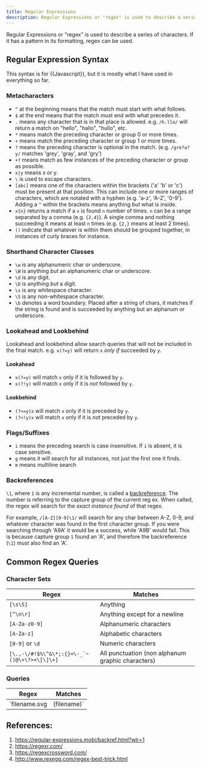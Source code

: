 ```yaml
---
title: Regular Expressions
description: Regular Expressions or "regex" is used to describe a series of characters. If it has a pattern in its formatting, regex can be used.
---
```


Regular Expressions or "regex" is used to describe a series of characters. If it has a pattern in its formatting, regex can be used.

## Regular Expression Syntax

This syntax is for {{Javascript}}, but it is mostly what I have used in everything so far.

### Metacharacters

- `^` at the beginning means that the match must start with what follows. 
- `$` at the end means that the match must end with what precedes it.
- `.` means any character that is in that place is allowed. e.g. `/h.llo/` will return a match on "hello", "hallo", "hullo", etc.
- `*` means match the preceding character or group 0 or more times.
- `+` means match the preceding character or group 1 or more times.
- `?` means the preceding character is optional in the match. (e.g. `/gre?a?y/` matches 'grey', 'gray', and 'gry')
- `+?` means match as few instances of the preceding character or group as possible.
- `x|y` means x or y.
- `\` is used to escape characters.
- `[abc]` means one of the characters within the brackets ('a' 'b' or 'c') must be present at that position. This can include one or more ranges of characters, which are notated with a hyphen (e.g. 'a-z', 'A-Z', '0-9'). Adding a `^` within the brackets means anything *but* what is inside. 
- `x{n}` returns a match if a `x` is found `n` number of times. `n` can be a range separated by a comma (e.g. `{2,4}`). A single comma and nothing succeeding it means at least `n` times (e.g. `{2,}` means at least 2 times).
- `()` indicate that whatever is within them should be grouped together, in instances of curly braces for instance.

### Shorthand Character Classes

- `\w` is any alphanumeric char or underscore.
- `\W` is anything *but* an alphanumeric char or underscore.
- `\d` is any digit.
- `\D` is anything *but* a digit.
- `\s` is any whitespace character.
- `\S` is any non-whitespace character.
- `\b` denotes a word boundary. Placed after a string of chars, it matches if the string is found and is succeeded by anything but an alphanum or underscore.

### Lookahead and Lookbehind

Lookahead and lookbehind allow search queries that will not be included in the final match. e.g. `x(?=y)` will return `x` *only if* succeeded by `y`.

#### Lookahead

- `x(?=y)` will match `x` only if it is followed by `y`.
- `x(?!y)` will match `x` only if it is *not* followed by `y`.

#### Lookbehind

- `(?<=y)x` will match `x` only if it is preceded by `y`.
- `(?<!y)x` will match `x` only if it is *not* preceded by `y`.

### Flags/Suffixes

- `i` means the preceding search is case insensitive. If `i` is absent, it is case sensitive.
- `g` means it will search for all instances, not just the first one it finds.
- `m` means multiline search

### Backreferences

`\1`, where `1` is any incremental number, is called a [backreference][]. The number is referring to the capture group of the current reg ex. When called, the regex will search for the *exact instance found* of that regex. 

For example, `/[A-Z][0-9]\1/` will search for any char between A-Z, 0-9, and whatever character was found in the first character group. If you were searching through 'A9A' it would be a success, while 'A9B' would fail. This is because capture group `1` found an 'A', and therefore the backreference (`\1`) must also find an 'A'.

## Common Regex Queries

### Character Sets

| Regex                                            | Matches                                                      |
| ------------------------------------------------ | ------------------------------------------------------------ |
| `[\s\S]`                                         | Anything                                                     |
| `[^\n\r]`                                        | Anything except for a newline                                |
| `[A-Za-z0-9]`                                    | Alphanumeric characters                                      |
| `[A-Za-z]`                                       | Alphabetic characters                                        |
| `[0-9]` or `\d`                                  | Numeric characters                                           |
| ```[\.,-\/#!$%\^&\*;:{}=\-_`~()@\+\?><\[\]\+]``` | All punctuation (non alphanum graphic characters)            |

### Queries

| Regex                     | Matches                                                      |
| ------------------------- | ------------------------------------------------------------ |
| `filename.svg|(filename)` | Match only if first query does not match (use match groups)[4] i.e. match `filename` only if it does not have extension of `svg` |

## References:

1. https://regular-expressions.mobi/backref.html?wlr=1
2. https://regexr.com/
3. https://regexcrossword.com/
3. http://www.rexegg.com/regex-best-trick.html

[backreference]: https://regular-expressions.mobi/backref.html?wlr=1